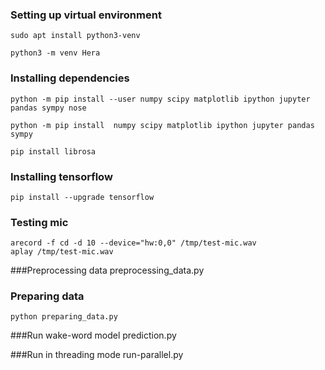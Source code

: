 ### Setting up virtual environment
```
sudo apt install python3-venv
```
```
python3 -m venv Hera
```

### Installing dependencies
```
python -m pip install --user numpy scipy matplotlib ipython jupyter pandas sympy nose
```
```
python -m pip install  numpy scipy matplotlib ipython jupyter pandas sympy
```
```
pip install librosa
```

### Installing tensorflow  
```
pip install --upgrade tensorflow
```

### Testing mic  
```
arecord -f cd -d 10 --device="hw:0,0" /tmp/test-mic.wav
aplay /tmp/test-mic.wav
```
###Preprocessing data
preprocessing_data.py

### Preparing data  
```
python preparing_data.py

```

###Run wake-word model
prediction.py

###Run in threading mode
run-parallel.py
